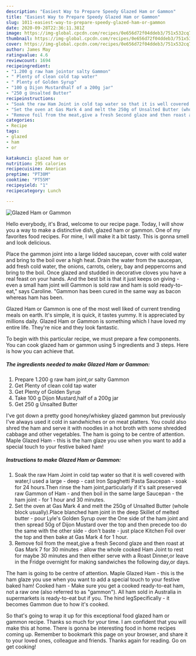 ```yaml
---
description: "Easiest Way to Prepare Speedy Glazed Ham or Gammon"
title: "Easiest Way to Prepare Speedy Glazed Ham or Gammon"
slug: 1011-easiest-way-to-prepare-speedy-glazed-ham-or-gammon
date: 2020-09-28T22:36:11.381Z
image: https://img-global.cpcdn.com/recipes/0e656d72f04ddeb3/751x532cq70/glazed-ham-or-gammon-recipe-main-photo.jpg
thumbnail: https://img-global.cpcdn.com/recipes/0e656d72f04ddeb3/751x532cq70/glazed-ham-or-gammon-recipe-main-photo.jpg
cover: https://img-global.cpcdn.com/recipes/0e656d72f04ddeb3/751x532cq70/glazed-ham-or-gammon-recipe-main-photo.jpg
author: James May
ratingvalue: 4.6
reviewcount: 1694
recipeingredient:
- "1.200 g raw ham jointor salty Gammon"
- " Plenty of clean cold tap water"
- " Plenty of Golden Syrup"
- "100 g Dijon Mustardhalf of a 200g jar"
- "250 g Unsalted Butter"
recipeinstructions:
- "Soak the raw Ham Joint in cold tap water so that it is well covered with water,I used a large - deep - cast Iron Spaghetti Pasta Saucepan - soak for 24 hours.Then rinse the ham joint,particularly if it&#39;s salt preserved raw Gammon of Ham - and then boil in the same large Saucepan - the ham joint - for 1 hour and 30 minutes."
- "Set the oven at Gas Mark 4 and melt the 250g of Unsalted Butter (whole block usually).Place blanched ham joint in the deep Skillet of melted butter - pour Lyle&#39;s Golden Syrup over the One side of the ham joint and then spread 50g of Dijon Mustard over the top and then precede too do the same with the other side - don&#39;t baste - just place Kitchen Foil over the top and then bake at Gas Mark 4 for 1 hour."
- "Remove foil from the meat,give a fresh Second glaze and then roast at Gas Mark 7 for 30 minutes - allow the whole cooked Ham Joint to rest for maybe 30 minutes and then either serve with a Roast Dinner,or leave in the Fridge overnight for making sandwiches the following day,or days."
categories:
- Recipe
tags:
- glazed
- ham
- or

katakunci: glazed ham or 
nutrition: 295 calories
recipecuisine: American
preptime: "PT30M"
cooktime: "PT55M"
recipeyield: "1"
recipecategory: Lunch

---
```



![Glazed Ham or Gammon](https://img-global.cpcdn.com/recipes/0e656d72f04ddeb3/751x532cq70/glazed-ham-or-gammon-recipe-main-photo.jpg)

Hello everybody, it's Brad, welcome to our recipe page. Today, I will show you a way to make a distinctive dish, glazed ham or gammon. One of my favorites food recipes. For mine, I will make it a bit tasty. This is gonna smell and look delicious.

Place the gammon joint into a large lidded saucepan, cover with cold water and bring to the boil over a high heat. Drain the water from the saucepan, add fresh cold water, the onions, carrots, celery, bay and peppercorns and bring to the boil. Once glazed and studded in decorative cloves you have a real feast on your hands. And the best bit is that it just keeps on giving - even a small ham joint will Gammon is sold raw and ham is sold ready-to-eat,&#34; says Caroline. &#34;Gammon has been cured in the same way as bacon whereas ham has been.

Glazed Ham or Gammon is one of the most well liked of current trending meals on earth. It's simple, it is quick, it tastes yummy. It is appreciated by millions daily. Glazed Ham or Gammon is something which I have loved my entire life. They're nice and they look fantastic.


To begin with this particular recipe, we must prepare a few components. You can cook glazed ham or gammon using 5 ingredients and 3 steps. Here is how you can achieve that.

<!--inarticleads1-->

##### The ingredients needed to make Glazed Ham or Gammon:

1. Prepare 1.200 g raw ham joint,or salty Gammon
1. Get  Plenty of clean cold tap water
1. Get  Plenty of Golden Syrup
1. Take 100 g Dijon Mustard,half of a 200g jar
1. Get 250 g Unsalted Butter


I&#39;ve got down a pretty good honey/whiskey glazed gammon but previously I&#39;ve always used it cold in sandwhiches or on meat platters. You could also shred the ham and serve it with noodles in a hot broth with some shredded cabbage and other vegetables. The ham is going to be centre of attention. Maple Glazed Ham - this is the ham glaze you use when you want to add a special touch to your festive baked ham! 

<!--inarticleads2-->

##### Instructions to make Glazed Ham or Gammon:

1. Soak the raw Ham Joint in cold tap water so that it is well covered with water,I used a large - deep - cast Iron Spaghetti Pasta Saucepan - soak for 24 hours.Then rinse the ham joint,particularly if it&#39;s salt preserved raw Gammon of Ham - and then boil in the same large Saucepan - the ham joint - for 1 hour and 30 minutes.
1. Set the oven at Gas Mark 4 and melt the 250g of Unsalted Butter (whole block usually).Place blanched ham joint in the deep Skillet of melted butter - pour Lyle&#39;s Golden Syrup over the One side of the ham joint and then spread 50g of Dijon Mustard over the top and then precede too do the same with the other side - don&#39;t baste - just place Kitchen Foil over the top and then bake at Gas Mark 4 for 1 hour.
1. Remove foil from the meat,give a fresh Second glaze and then roast at Gas Mark 7 for 30 minutes - allow the whole cooked Ham Joint to rest for maybe 30 minutes and then either serve with a Roast Dinner,or leave in the Fridge overnight for making sandwiches the following day,or days.


The ham is going to be centre of attention. Maple Glazed Ham - this is the ham glaze you use when you want to add a special touch to your festive baked ham! Cooked ham - Make sure you get a cooked ready-to-eat ham, not a raw one (also referred to as &#34;gammon&#34;). All ham sold in Australia in supermarkets is ready-to-eat but if you. The hind legSpecifically - it becomes Gammon due to how it&#39;s cooked. 

So that's going to wrap it up for this exceptional food glazed ham or gammon recipe. Thanks so much for your time. I am confident that you will make this at home. There is gonna be interesting food in home recipes coming up. Remember to bookmark this page on your browser, and share it to your loved ones, colleague and friends. Thanks again for reading. Go on get cooking!
